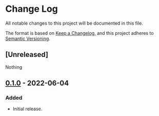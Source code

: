 # Change Log
All notable changes to this project will be documented in this file.

The format is based on [Keep a Changelog](https://keepachangelog.com/en/1.0.0/),
and this project adheres to [Semantic Versioning](https://semver.org/spec/v2.0.0.html).

## [Unreleased]
Nothing

## [0.1.0] - 2022-06-04
### Added
- Initial release.

[0.1.0]: https://github.com/MatchaChoco010/yew-style-in-rs/tree/v0.1.0
